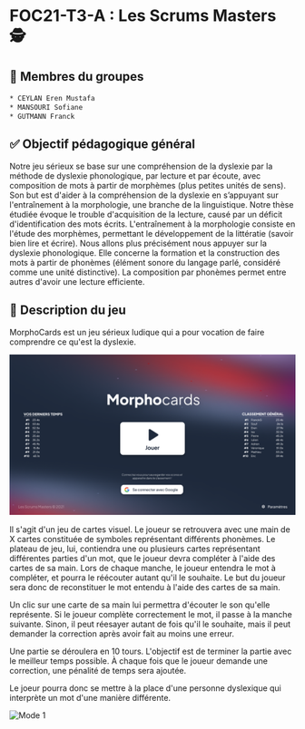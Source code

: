 # FOC21-T3-A : Les Scrums Masters 🕵️

## **👨 Membres du groupes**

    * CEYLAN Eren Mustafa
    * MANSOURI Sofiane
    * GUTMANN Franck

## **✅ Objectif pédagogique général**

Notre jeu sérieux se base sur une compréhension de la dyslexie par la méthode de dyslexie phonologique, par lecture et par écoute, avec composition de mots à partir de morphèmes (plus petites unités de sens). Son but est d'aider à la compréhension de la dyslexie en s’appuyant sur l'entraînement à la morphologie, une branche de la linguistique.
Notre thèse étudiée évoque le trouble d'acquisition de la lecture, causé par un déficit d'identification des mots écrits.
L'entraînement à la morphologie consiste en l'étude des morphèmes, permettant le développement de la littératie (savoir bien lire et écrire).
Nous allons plus précisément nous appuyer sur la dyslexie phonologique. Elle concerne la formation et la construction des mots à partir de phonèmes (élément sonore du langage parlé, considéré comme une unité distinctive). La composition par phonèmes permet entre autres d'avoir une lecture efficiente.

## **📃 Description du jeu**

MorphoCards est un jeu sérieux ludique qui a pour vocation de faire comprendre ce qu'est la dyslexie.

![Menu principal](./images/Menu_principal.png)

Il s'agit d'un jeu de cartes visuel. Le joueur se retrouvera avec une main de X cartes constituée de symboles représentant différents phonèmes. Le plateau de jeu, lui, contiendra une ou plusieurs cartes représentant différentes parties d'un mot, que le joueur devra compléter à l'aide des cartes de sa main. Lors de chaque manche, le joueur entendra le mot à compléter, et pourra le réécouter autant qu'il le souhaite. Le but du joueur sera donc de reconstituer le mot entendu à l'aide des cartes de sa main.

Un clic sur une carte de sa main lui permettra d'écouter le son qu'elle représente. Si le joueur complète correctement le mot, il passe à la manche suivante. Sinon, il peut réesayer autant de fois qu'il le souhaite, mais il peut demander la correction après avoir fait au moins une erreur.

Une partie se déroulera en 10 tours. L'objectif est de terminer la partie avec le meilleur temps possible. À chaque fois que le joueur demande une correction, une pénalité de temps sera ajoutée. 

Le joeur pourra donc se mettre à la place d'une personne dyslexique qui interprète un mot d'une manière différente.

![Mode 1](./images/Mode_1.png)

